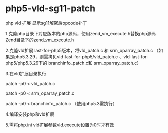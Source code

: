 # php5-vld-sg11-patch
php vld 扩展 显示sg11解密后opcode补丁

1.克隆php目录下对应版本的php源码，使用zend_vm_execute.h替换php源码Zend目录下的zend_vm_execute.h

2.克隆vld扩展 last-for-php5版本，将vld_patch.c 和 srm_oparray_patch.c （如果是php5.3.29，则需拷贝vld-last-for-php5/vld_patch.c 、vld-last-for-php5/php5.3.29下的 branchinfo_patch.c和 srm_oparray_patch.c）

3.在vld扩展目录执行

  patch -p0 < vld_patch.c
  
  patch -p0 < srm_oparray_patch.c
  
  patch -p0 < branchinfo_patch.c （使用php5.3需执行）

4.编译安装php和vld扩展

5.需将php.ini vld扩展参数vld.execute设置为0时才有效
